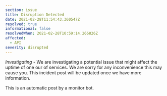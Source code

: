 ```yaml
---
section: issue
title: Disruption Detected
date: 2021-02-28T11:54:43.360547Z
resolved: true
informational: false
resolvedWhen: 2021-02-28T10:59:14.266826Z
affected:
  - API
severity: disrupted
---
```

*Investigating* - We are investigating a potential issue that might affect the uptime of one our of services. We are sorry for any inconvenience this may cause you. This incident post will be updated once we have more information.

This is an automatic post by a monitor bot.
        